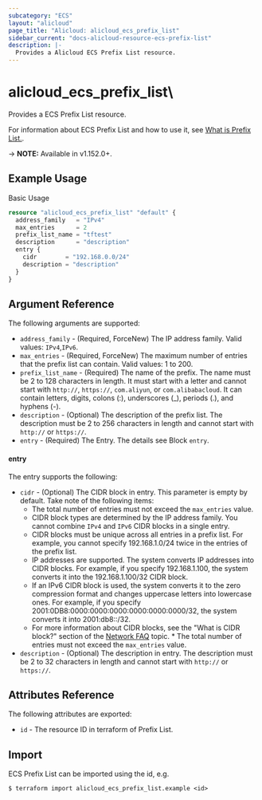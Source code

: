 ```yaml
---
subcategory: "ECS"
layout: "alicloud"
page_title: "Alicloud: alicloud_ecs_prefix_list"
sidebar_current: "docs-alicloud-resource-ecs-prefix-list"
description: |-
  Provides a Alicloud ECS Prefix List resource.
---
```


# alicloud\_ecs\_prefix\_list\

Provides a ECS Prefix List resource.

For information about ECS Prefix List and how to use it, see [What is Prefix List.](https://www.alibabacloud.com/help/en/doc-detail/207969.html).

-> **NOTE:** Available in v1.152.0+.

## Example Usage

Basic Usage

```terraform
resource "alicloud_ecs_prefix_list" "default" {
  address_family   = "IPv4"
  max_entries      = 2
  prefix_list_name = "tftest"
  description      = "description"
  entry {
    cidr        = "192.168.0.0/24"
    description = "description"
  }
}
```

## Argument Reference

The following arguments are supported:

* `address_family` - (Required, ForceNew) The IP address family. Valid values: `IPv4`,`IPv6`.
* `max_entries` - (Required, ForceNew) The maximum number of entries that the prefix list can contain.  Valid values: 1 to 200.
* `prefix_list_name` - (Required) The name of the prefix. The name must be 2 to 128 characters in length. It must start with a letter and cannot start with `http://`, `https://`, `com.aliyun`, or `com.alibabacloud`. It can contain letters, digits, colons (:), underscores (_), periods (.), and hyphens (-).
* `description` - (Optional) The description of the prefix list. The description must be 2 to 256 characters in length and cannot start with `http://` or `https://`.
* `entry` - (Required) The Entry. The details see Block `entry`. 



#### entry
The entry supports the following:

* `cidr` - (Optional) The CIDR block in entry. This parameter is empty by default.  Take note of the following items:
  * The total number of entries must not exceed the `max_entries` value.
  * CIDR block types are determined by the IP address family. You cannot combine `IPv4` and `IPv6` CIDR blocks in a single entry.
  * CIDR blocks must be unique across all entries in a prefix list. For example, you cannot specify 192.168.1.0/24 twice in the entries of the prefix list.
  * IP addresses are supported. The system converts IP addresses into CIDR blocks. For example, if you specify 192.168.1.100, the system converts it into the 192.168.1.100/32 CIDR block.
  * If an IPv6 CIDR block is used, the system converts it to the zero compression format and changes uppercase letters into lowercase ones. For example, if you specify 2001:0DB8:0000:0000:0000:0000:0000:0000/32, the system converts it into 2001:db8::/32.
  * For more information about CIDR blocks, see the "What is CIDR block?" section of the [Network FAQ](https://www.alibabacloud.com/help/doc-detail/40637.htm) topic.  * The total number of entries must not exceed the `max_entries` value.
* `description` - (Optional) The description in entry. The description must be 2 to 32 characters in length and cannot start with `http://` or `https://`.


## Attributes Reference

The following attributes are exported:

* `id` - The resource ID in terraform of Prefix List.


## Import

ECS Prefix List can be imported using the id, e.g.

```
$ terraform import alicloud_ecs_prefix_list.example <id>
```
